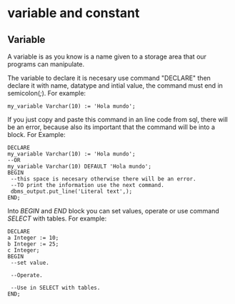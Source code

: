 # **variable and constant**

## **Variable**
A variable is as you know is a name given to a storage area that our programs can manipulate.

The variable to declare it is necesary use command "DECLARE"  then declare it with name, datatype and intial value, the command must end in semicolon(*;*). For example:

```
my_variable Varchar(10) := 'Hola mundo';
```

If you just copy and paste this command in an line code from sql, there will be an error, because also its important that the command will be into a block. For Example:


```
DECLARE
my_variable Varchar(10) := 'Hola mundo';
--OR
my_variable Varchar(10) DEFAULT 'Hola mundo';
BEGIN
 --this space is necesary otherwise there will be an error.
 --TO print the information use the next command.
 dbms_output.put_line('Literal text',);
END;
```

Into *BEGIN* and *END* block you can set values, operate or use command *SELECT* with tables. For example:


```
DECLARE
a Integer := 10;
b Integer := 25;
c Integer;
BEGIN
 --set value.

 --Operate.

 --Use in SELECT with tables.
END;
```





